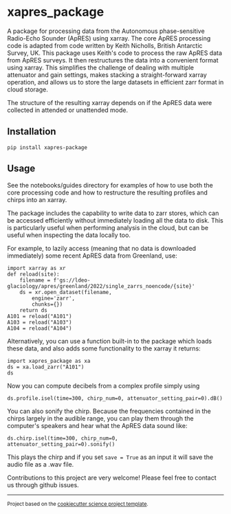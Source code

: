 # xapres_package

A package for processing data from the Autonomous phase-sensitive Radio-Echo Sounder (ApRES) using xarray. The core ApRES processing code is adapted from code written by Keith Nicholls, British Antarctic Survey, UK. This package uses Keith's code to process the raw ApRES data from ApRES surveys. It then restructures the data into a convenient format using xarray. This simplifies the challenge of dealing with multiple attenuator and gain settings, makes stacking a straight-forward xarray operation, and allows us to store the large datasets in efficient zarr format in cloud storage.

The structure of the resulting xarray depends on if the ApRES data were collected in attended or unattended mode.

## Installation

```
pip install xapres-package
```

## Usage
See the notebooks/guides directory for examples of how to use both the core processing code and how to restructure the resulting profiles and chirps into an xarray.

The package includes the capability to write data to zarr stores, which can be accessed efficiently without immediately loading all the data to disk. This is particularly useful when performing analysis in the cloud, but can be useful when inspecting the data locally too. 

For example, to lazily access (meaning that no data is downloaded immediately) some recent ApRES data from Greenland, use:

```
import xarray as xr
def reload(site):
    filename = f'gs://ldeo-glaciology/apres/greenland/2022/single_zarrs_noencode/{site}'
    ds = xr.open_dataset(filename,
        engine='zarr', 
        chunks={}) 
    return ds
A101 = reload("A101")
A103 = reload("A103")
A104 = reload("A104")
```

Alternatively, you can use a function built-in to the package which loads these data, and also adds some functionality to the xarray it returns: 

```
import xapres_package as xa
ds = xa.load_zarr("A101")
ds
```

Now you can compute decibels from a complex profile simply using 

```
ds.profile.isel(time=300, chirp_num=0, attenuator_setting_pair=0).dB()
```

You can also sonify the chirp. Because the frequencies contained in the chirps largely in the audible range, you can play them through the computer's speakers and hear what the ApRES data sound like:

```
ds.chirp.isel(time=300, chirp_num=0, attenuator_setting_pair=0).sonify()
```

This plays the chirp and if you set `save = True` as an input it will save the audio file as a .wav file. 

Contributions to this project are very welcome! Please feel free to contact us through github issues. 




--------

<p><small>Project based on the <a target="_blank" href="https://github.com/jbusecke/cookiecutter-science-project">cookiecutter science project template</a>.</small></p>
